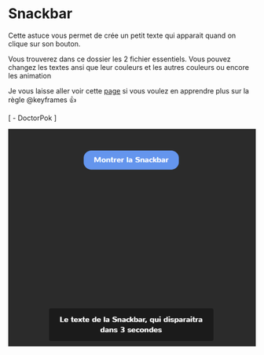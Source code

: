 # Snackbar

Cette astuce vous permet de crée un petit texte qui apparait quand on clique sur son bouton.

Vous trouverez dans ce dossier les 2 fichier essentiels. Vous pouvez changez les textes ansi que leur couleurs et les autres couleurs ou encore les animation

Je vous laisse aller voir cette [page](https://developer.mozilla.org/fr/docs/Web/CSS/@keyframes) si vous voulez en apprendre plus sur la règle @keyframes 👍

[ - DoctorPok ]

<div align="center">
  <img src="https://github.com/DoctorPok42/Astuces-Web/blob/main/V1/IMG/Snackbar.PNG">
</div>
